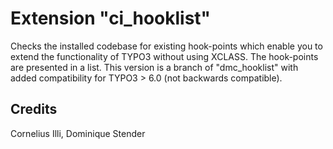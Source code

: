 Extension "ci_hooklist"
=======================
Checks the installed codebase for existing hook-points which enable you to extend the functionality of TYPO3 without using XCLASS. The hook-points are presented in a list.
This version is a branch of "dmc_hooklist" with added compatibility for TYPO3 > 6.0 (not backwards compatible).

Credits
-------
Cornelius Illi, Dominique Stender